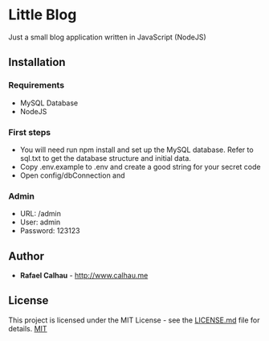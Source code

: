 # Little Blog

Just a small blog application written in JavaScript (NodeJS)

## Installation

### Requirements
* MySQL Database
* NodeJS

### First steps
- You will need run npm install and set up the MySQL database.
Refer to sql.txt to get the database structure and initial data.
- Copy .env.example to .env and create a good string
for your secret code
- Open config/dbConnection and 

### Admin
* URL: /admin
* User: admin
* Password: 123123

## Author

* **Rafael Calhau** - http://www.calhau.me

## License

This project is licensed under the MIT License - see the [LICENSE.md](LICENSE.md) file for details.
[MIT](https://choosealicense.com/licenses/mit/)